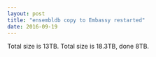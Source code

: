 ```yaml
---
layout: post
title: "ensembldb copy to Embassy restarted"
date: 2016-09-19
---
```


Total size is 13TB.
Total size is 18.3TB, done 8TB.


